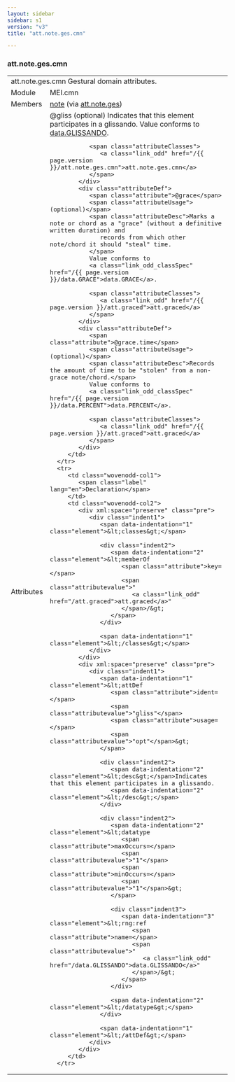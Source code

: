 ```yaml
---
layout: sidebar
sidebar: s1
version: "v3"
title: "att.note.ges.cmn"

---
```


<div class="classSpec att">
   <h3 id="att.note.ges.cmn">att.note.ges.cmn</h3>
   <table class="wovenodd">
      <tr>
         <td colspan="2" class="wovenodd-col2">
            <span class="label">att.note.ges.cmn</span> Gestural domain attributes.
         </td>
      </tr>
      <tr>
         <td class="wovenodd-col1">
            <span class="label" lang="en">Module</span>
         </td>
         <td class="wovenodd-col2">MEI.cmn</td>
      </tr>
      <tr>
         <td class="wovenodd-col1">
            <span class="label" lang="en">Members</span>
         </td>
         <td class="wovenodd-col2">
            <div class="parent">
               <div>
                  <a class="link_odd_elementSpec" href="/{{ page.version }}/note">note</a>
                  <span> (via 
                     <a class="link_odd_classSpec" href="/{{ page.version }}/att.note.ges">att.note.ges</a>)
                  </span>
               </div>
            </div>
         </td>
      </tr>
      <tr>
         <td class="wovenodd-col1">
            <span class="label" lang="en">Attributes</span>
         </td>
         <td class="wovenodd-col2">
            <div class="attributeDef">
               <span class="attribute">@gliss</span>
               <span class="attributeUsage">(optional)</span>
               <span class="attributeDesc">Indicates that this element participates in a glissando.</span>
               Value conforms to 
               <a class="link_odd_classSpec" href="/{{ page.version }}/data.GLISSANDO">data.GLISSANDO</a>.
               
               <span class="attributeClasses">
                  <a class="link_odd" href="/{{ page.version }}/att.note.ges.cmn">att.note.ges.cmn</a>
               </span>
            </div>
            <div class="attributeDef">
               <span class="attribute">@grace</span>
               <span class="attributeUsage">(optional)</span>
               <span class="attributeDesc">Marks a note or chord as a "grace" (without a definitive written duration) and
                  records from which other note/chord it should "steal" time.
               </span>
               Value conforms to 
               <a class="link_odd_classSpec" href="/{{ page.version }}/data.GRACE">data.GRACE</a>.
               
               <span class="attributeClasses">
                  <a class="link_odd" href="/{{ page.version }}/att.graced">att.graced</a>
               </span>
            </div>
            <div class="attributeDef">
               <span class="attribute">@grace.time</span>
               <span class="attributeUsage">(optional)</span>
               <span class="attributeDesc">Records the amount of time to be "stolen" from a non-grace note/chord.</span>
               Value conforms to 
               <a class="link_odd_classSpec" href="/{{ page.version }}/data.PERCENT">data.PERCENT</a>.
               
               <span class="attributeClasses">
                  <a class="link_odd" href="/{{ page.version }}/att.graced">att.graced</a>
               </span>
            </div>
         </td>
      </tr>
      <tr>
         <td class="wovenodd-col1">
            <span class="label" lang="en">Declaration</span>
         </td>
         <td class="wovenodd-col2">
            <div xml:space="preserve" class="pre">
               <div class="indent1">
                  <span data-indentation="1" class="element">&lt;classes&gt;</span>
                  
                  <div class="indent2">
                     <span data-indentation="2" class="element">&lt;memberOf 
                        <span class="attribute">key=</span>
                        <span class="attributevalue">"
                           <a class="link_odd" href="/att.graced">att.graced</a>"
                        </span>/&gt;
                     </span>
                  </div>
                  
                  <span data-indentation="1" class="element">&lt;/classes&gt;</span>
               </div>
            </div>
            <div xml:space="preserve" class="pre">
               <div class="indent1">
                  <span data-indentation="1" class="element">&lt;attDef 
                     <span class="attribute">ident=</span>
                     <span class="attributevalue">"gliss"</span> 
                     <span class="attribute">usage=</span>
                     <span class="attributevalue">"opt"</span>&gt;
                  </span>
                  
                  <div class="indent2">
                     <span data-indentation="2" class="element">&lt;desc&gt;</span>Indicates that this element participates in a glissando.
                     <span data-indentation="2" class="element">&lt;/desc&gt;</span>
                  </div>
                  
                  <div class="indent2">
                     <span data-indentation="2" class="element">&lt;datatype 
                        <span class="attribute">maxOccurs=</span>
                        <span class="attributevalue">"1"</span> 
                        <span class="attribute">minOccurs=</span>
                        <span class="attributevalue">"1"</span>&gt;
                     </span>
                     
                     <div class="indent3">
                        <span data-indentation="3" class="element">&lt;rng:ref 
                           <span class="attribute">name=</span>
                           <span class="attributevalue">"
                              <a class="link_odd" href="/data.GLISSANDO">data.GLISSANDO</a>"
                           </span>/&gt;
                        </span>
                     </div>
                     
                     <span data-indentation="2" class="element">&lt;/datatype&gt;</span>
                  </div>
                  
                  <span data-indentation="1" class="element">&lt;/attDef&gt;</span>
               </div>
            </div>
         </td>
      </tr>
   </table>
</div>